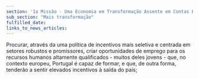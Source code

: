 ```yaml
---
section: '1a Missão - Uma Economia em Transformação Assente em Contas Equilibradas'
sub_section: "Mais transformação"
fulfilled_date:
links_to_news_articles:
---
```


Procurar, através da uma política de incentivos mais seletiva e centrada em setores robustos e promissores, criar oportunidades de emprego para os recursos humanos altamente qualificados - muitos deles jovens - que, no contexto europeu, Portugal é capaz de formar, e que, de outra forma, tenderão a sentir elevados incentivos à saída do país;